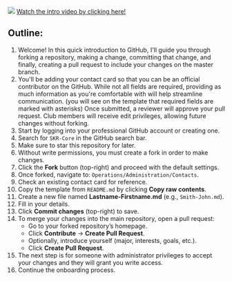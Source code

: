 ![](https://www.youtube.com/watch?v=kJdJhW9T1o8)
[Watch the intro video by clicking here!](https://www.youtube.com/watch?v=kJdJhW9T1o8)
## Outline:
1. Welcome! In this quick introduction to GitHub, I'll guide you through forking a repository, making a change, committing that change, and finally, creating a pull request to include your changes on the master branch.
2. You'll be adding your contact card so that you can be an official contributor on the GitHub. While not all fields are required, providing as much information as you're comfortable with will help streamline communication. (you will see on the template that required fields are marked with asterisks) Once submitted, a reviewer will approve your pull request. Club members will receive edit privileges, allowing future changes without forking.
3. Start by logging into your professional GitHub account or creating one.
4. Search for `SKR-Core` in the GitHub search bar.
5. Make sure to star this repository for later.
6. Without write permissions, you must create a fork in order to make changes.
7. Click the **Fork** button (top-right) and proceed with the default settings.
8. Once forked, navigate to: `Operations/Administration/Contacts`.
9. Check an existing contact card for reference.
10. Copy the template from `README.md` by clicking **Copy raw contents**.
11. Create a new file named **Lastname-Firstname.md** (e.g., `Smith-John.md`).
12. Fill in your details.
13. Click **Commit changes** (top-right) to save.
14. To merge your changes into the main repository, open a pull request:
    - Go to your forked repository’s homepage.
    - Click **Contribute** → **Create Pull Request**.
    - Optionally, introduce yourself (major, interests, goals, etc.).
    - Click **Create Pull Request**.
15. The next step is for someone with administrator privileges to accept your changes and they will grant you write access.
16. Continue the onboarding process.
